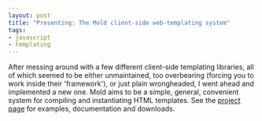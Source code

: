 ```yaml
---
layout: post
title: "Presenting: The Mold client-side web-templating system"
tags:
- javascript
- templating
---
```


After messing around with a few different client-side templating
libraries, all of which seemed to be either unmaintained, too
overbearing (forcing you to work inside their 'framework'), or just
plain wrongheaded, I went ahead and implemented a new one. Mold aims
to be a simple, general, convenient system for compiling and
instantiating HTML templates. See the [project page][mold] for
examples, documentation and downloads.

[mold]: http://marijn.haverbeke.nl/mold/
